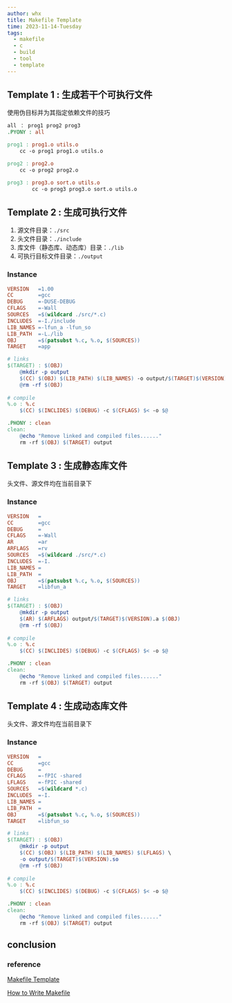 ```yaml
---
author: whx
title: Makefile Template
time: 2023-11-14-Tuesday
tags:
  - makefile
  - c
  - build
  - tool
  - template
---
```

## Template 1 : 生成若干个可执行文件

使用伪目标并为其指定依赖文件的技巧

```makefile
all ： prog1 prog2 prog3
.PYONY : all

prog1 : prog1.o utils.o
	cc -o prog1 prog1.o utils.o

prog2 : prog2.o
	cc -o prog2 prog2.o

prog3 : prog3.o sort.o utils.o
		cc -o prog3 prog3.o sort.o utils.o
```

## Template 2 : 生成可执行文件

1. 源文件目录：`./src` 
2. 头文件目录：`./include` 
3. 库文件（静态库、动态库）目录：`./lib`
4. 可执行目标文件目录：`./output` 
### Instance

```makefile
VERSION   =1.00
CC        =gcc
DEBUG     =-DUSE-DEBUG
CFLAGS    =-Wall
SOURCES   =$(wildcard ./src/*.c)
INCLUDES  =-I./include
LIB_NAMES =-lfun_a -lfun_so
LIB_PATH  =-L./lib
OBJ       =$(patsubst %.c, %.o, $(SOURCES))
TARGET    =app

# links
$(TARGET) : $(OBJ)
	@mkdir -p output
	$(CC) $(OBJ) $(LIB_PATH) $(LIB_NAMES) -o output/$(TARGET)$(VERSION)
	@rm -rf $(OBJ)
	
# compile
%.o : %.c
	$(CC) $(INCLIDES) $(DEBUG) -c $(CFLAGS) $< -o $@

.PHONY : clean
clean:
	@echo "Remove linked and compiled files......"
	rm -rf $(OBJ) $(TARGET) output
```
## Template 3 : 生成静态库文件

头文件、源文件均在当前目录下
### Instance

```makefile
VERSION   =
CC        =gcc
DEBUG     =
CFLAGS    =-Wall
AR        =ar
ARFLAGS   =rv
SOURCES   =$(wildcard ./src/*.c)
INCLUDES  =-I.
LIB_NAMES =
LIB_PATH  =
OBJ       =$(patsubst %.c, %.o, $(SOURCES))
TARGET    =libfun_a

# links
$(TARGET) : $(OBJ)
	@mkdir -p output
	$(AR) $(ARFLAGS) output/$(TARGET)$(VERSION).a $(OBJ)
	@rm -rf $(OBJ)
		
# compile
%.o : %.c
	$(CC) $(INCLIDES) $(DEBUG) -c $(CFLAGS) $< -o $@

.PHONY : clean
clean:
	@echo "Remove linked and compiled files......"
	rm -rf $(OBJ) $(TARGET) output
```

## Template 4 : 生成动态库文件

头文件、源文件均在当前目录下

### Instance

```makefile
VERSION   =
CC        =gcc
DEBUG     =
CFLAGS    =-fPIC -shared
LFLAGS    =-fPIC -shared
SOURCES   =$(wildcard *.c)
INCLUDES  =-I.
LIB_NAMES =
LIB_PATH  =
OBJ       =$(patsubst %.c, %.o, $(SOURCES))
TARGET    =libfun_so

# links
$(TARGET) : $(OBJ)
	@mkdir -p output
	$(CC) $(OBJ) $(LIB_PATH) $(LIB_NAMES) $(LFLAGS) \
	-o output/$(TARGET)$(VERSION).so
	@rm -rf $(OBJ)
		
# compile
%.o : %.c
	$(CC) $(INCLIDES) $(DEBUG) -c $(CFLAGS) $< -o $@

.PHONY : clean
clean:
	@echo "Remove linked and compiled files......"
	rm -rf $(OBJ) $(TARGET) output
```
## conclusion

### reference

[Makefile Template](https://mp.weixin.qq.com/s/1nXoEcdURd5EUWo4fb_Umg) 

[How to Write Makefile]([https://seisman.github.io/how-to-write-makefile/](https://seisman.github.io/how-to-write-makefile/))  

